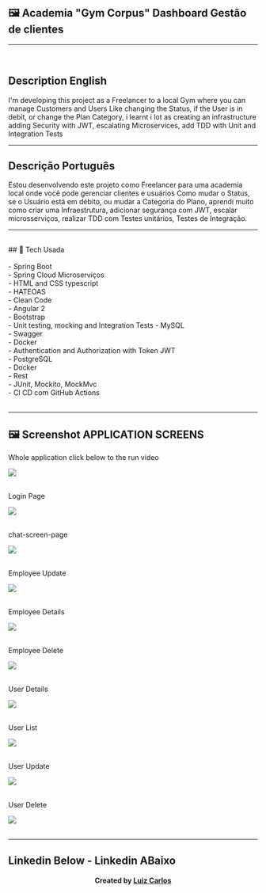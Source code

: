 ## 🖼 Academia "Gym Corpus" Dashboard Gestão de clientes <br/>
<hr>
<br/>
<h2>Description English</h2>
<p>I'm developing this project as a Freelancer to a local Gym where you can manage Customers and Users
Like changing the Status, if the User is in debit, or change the Plan Category, i learnt i lot as creating 
an infrastructure adding Security with JWT, escalating Microservices, add TDD with Unit and Integration Tests</p>
<hr>
<h2>Descrição Português</h2>
<p>Estou desenvolvendo este projeto como Freelancer para uma academia local onde você pode gerenciar clientes e usuários
Como mudar o Status, se o Usuário está em débito, ou mudar a Categoria do Plano, aprendi  muito como criar
uma Infraestrutura,  adicionar segurança com JWT, escalar microsserviços, realizar TDD com Testes unitários,
Testes de Integração. </p>
<hr>
<br/>
## 🚀 Tech Usada<br/>
<br/>
- Spring Boot<br/>
- Spring Cloud Microserviços <br/>
- HTML and CSS typescript<br/>
- HATEOAS<br/>
- Clean Code<br/>
- Angular 2<br/>
-   Bootstrap<br/>
-   Unit testing, mocking and Integration Tests
-   MySQL <br/>
-   Swagger <br/>
-   Docker <br/>
-  Authentication and  Authorization with Token JWT  <br/>
-   PostgreSQL <br/>
-   Docker <br/>
-   Rest  <br/>
-    JUnit, Mockito, MockMvc <br/>
-    CI CD com GitHub Actions<br/>


<br/>
<hr>


## 🖼 Screenshot APPLICATION SCREENS <br/>
<p>Whole application click below to the run video</p><img src="images/gym-corpus.gif">
<br/>
<br/>
<p>Login Page</p><img src="images/login-page.JPG">
<br/>
<br/>
<p>chat-screen-page</p><img src="images/employee-list.JPG">
<br/>
<br/>
<p>Employee Update</p><img src="images/employee-update.JPG">
<br/>
<br/>
<p>Employee Details</p><img src="images/employee-details.JPG">
<br/>
<br/>
<p>Employee Delete</p><img src="images/employee-delete.JPG">
<br/>
<br/>
<p>User Details</p><img src="images/user-details.JPG">
<br/>
<br/>
<p>User List</p><img src="images/user-list.JPG">
<br/>
<br/>
<p>User Update</p><img src="images/user-update.JPG">
<br/>
<br/>
<p>User Delete</p><img src="images/user-delete.JPG">
<br/>
<br/>

<hr>

## Linkedin Below - Linkedin ABaixo

<h4 align="center">
   Created by   <a href="https://www.linkedin.com/in/luiz-carlos-b50693173/" target="_blank"> Luiz Carlos </a>
</h4>

</html>
